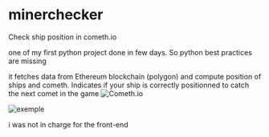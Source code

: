 # minerchecker
Check ship position in cometh.io

one of my first python project done in few days. So python best practices are missing

it fetches data from Ethereum blockchain (polygon) and compute position of ships and cometh.
Indicates if your ship is correctly positionned to catch the next comet in the game ![Cometh.io](https://www.cometh.io/)

![exemple](https://github.com/TontonPizza/minerchecker/blob/main/map.png)

i was not in charge for the front-end

